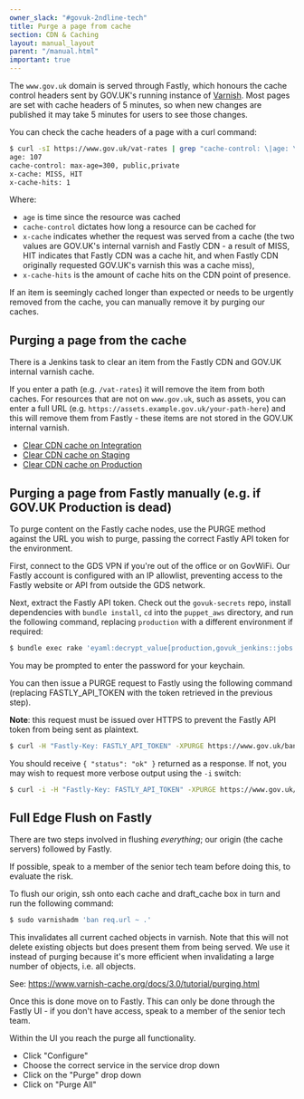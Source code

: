 ```yaml
---
owner_slack: "#govuk-2ndline-tech"
title: Purge a page from cache
section: CDN & Caching
layout: manual_layout
parent: "/manual.html"
important: true
---
```


The `www.gov.uk` domain is served through Fastly, which honours the
cache control headers sent by GOV.UK's running instance of [Varnish][].
Most pages are set with cache headers of 5 minutes, so when new changes
are published it may take 5 minutes for users to see those changes.

[Varnish]: https://varnish-cache.org/

You can check the cache headers of a page with a curl command:

```bash
$ curl -sI https://www.gov.uk/vat-rates | grep "cache-control: \|age: \|x-cache"
age: 107
cache-control: max-age=300, public,private
x-cache: MISS, HIT
x-cache-hits: 1
```

Where:

- `age` is time since the resource was cached
- `cache-control` dictates how long a resource can be cached for
- `x-cache` indicates whether the request was served from a cache (the two
  values are GOV.UK's internal varnish and Fastly CDN - a result of MISS, HIT
  indicates that Fastly CDN was a cache hit, and when Fastly CDN originally
  requested GOV.UK's varnish this was a cache miss),
- `x-cache-hits` is the amount of cache hits on the CDN point of presence.

If an item is seemingly cached longer than expected or needs to be urgently
removed from the cache, you can manually remove it by purging our caches.

## Purging a page from the cache

There is a Jenkins task to clear an item from the Fastly CDN and GOV.UK internal
varnish cache.

If you enter a path (e.g. `/vat-rates`) it will remove the item from both
caches. For resources that are not on `www.gov.uk`, such as assets,
you can enter a full URL (e.g. `https://assets.example.gov.uk/your-path-here`)
and this will remove them from Fastly - these items are not stored in the
GOV.UK internal varnish.

- [Clear CDN cache on Integration](https://deploy.integration.publishing.service.gov.uk/job/clear-cdn-cache/build)
- [Clear CDN cache on Staging](https://deploy.blue.staging.govuk.digital/job/clear-cdn-cache/build)
- [Clear CDN cache on Production](https://deploy.blue.production.govuk.digital/job/clear-cdn-cache/build)

## Purging a page from Fastly manually (e.g. if GOV.UK Production is dead)

To purge content on the Fastly cache nodes, use the PURGE method against the URL
you wish to purge, passing the correct Fastly API token for the environment.

First, connect to the GDS VPN if you're out of the office or on GovWiFi. Our
Fastly account is configured with an IP allowlist, preventing access to the
Fastly website or API from outside the GDS network.

Next, extract the Fastly API token. Check out the `govuk-secrets` repo, install
dependencies with `bundle install`, `cd` into the `puppet_aws` directory,
and run the following command, replacing `production` with a different
environment if required:

```sh
$ bundle exec rake 'eyaml:decrypt_value[production,govuk_jenkins::jobs::clear_cdn_cache::fastly_api_token]'
```

You may be prompted to enter the password for your keychain.

You can then issue a PURGE request to Fastly using the following command
(replacing FASTLY_API_TOKEN with the token retrieved in the previous step).

**Note**: this request must be issued over HTTPS to prevent the Fastly API token
from being sent as plaintext.

```sh
$ curl -H "Fastly-Key: FASTLY_API_TOKEN" -XPURGE https://www.gov.uk/bank-holidays
```

You should receive `{ "status": "ok" }` returned as a response. If not, you may wish to request
more verbose output using the `-i` switch:

```sh
$ curl -i -H "Fastly-Key: FASTLY_API_TOKEN" -XPURGE https://www.gov.uk/bank-holidays
```

## Full Edge Flush on Fastly

There are two steps involved in flushing *everything*; our origin (the cache
servers) followed by Fastly.

If possible, speak to a member of the senior tech team before doing this, to
evaluate the risk.

To flush our origin, ssh onto each cache and draft_cache box in turn and run
the following command:

```sh
$ sudo varnishadm 'ban req.url ~ .'
```

This invalidates all current cached objects in varnish.
Note that this will not delete existing objects but does present them from being served.
We use it instead of purging because it's more efficient when invalidating a large
number of objects, i.e. all objects.

See: https://www.varnish-cache.org/docs/3.0/tutorial/purging.html

Once this is done move on to Fastly. This can only be done through the Fastly
UI - if you don't have access, speak to a member of the senior tech team.

Within the UI you reach the purge all functionality.

- Click "Configure"
- Choose the correct service in the service drop down
- Click on the "Purge" drop down
- Click on "Purge All"
